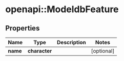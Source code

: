# openapi::ModeldbFeature


## Properties
Name | Type | Description | Notes
------------ | ------------- | ------------- | -------------
**name** | **character** |  | [optional] 


